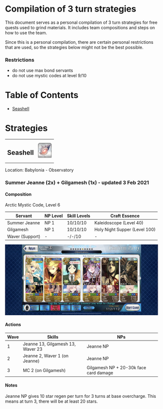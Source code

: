 # Compilation of 3 turn strategies

This document serves as a personal compilation of 3 turn strategies for free quests used to grind materials. It includes team compositions and steps on how to use the team. 

Since this is a personal compilation, there are certain personal restrictions that are used, so the strategies below might not be the best possible.

### Restrictions

- do not use max bond servants
- do not use mystic codes at level 9/10

# Table of Contents

- [Seashell](#seashell)

# Strategies

<a name="seashell">
	<table><tr><td valign="middle"><h2>Seashell</h2></td><td valign="middle"><img src="./icons/Seashell.png" height="50px"/></td></tr></table>
</a>

Location: Babylonia - Observatory

### Summer Jeanne (2x) + Gilgamesh (1x) - updated 3 Feb 2021

#### Composition

Arctic Mystic Code, Level 6

| Servant         | NP Level | Skill Levels | Craft Essence                 |
| --------------- | -------- | ------------ | ----------------------------- |
| Summer Jeanne   | NP 1     | 10/10/10     | Kaleidoscope (Level 40)       |
| Gilgamesh       | NP 1     | 10/10/10     | Holy Night Supper (Level 100) |
| Waver (Support) | -        | -/-/10       | -                             |

<img src="./comps/observatory.jpeg"/>

#### Actions

| Wave | Skills                            | NPs                                    |
| ---- | --------------------------------- | -------------------------------------- |
| 1    | Jeanne 13, Gilgamesh 13, Waver 23 | Jeanne NP                              |
| 2    | Jeanne 2, Waver 1 (on Jeanne)     | Jeanne NP                              |
| 3    | MC 2 (on Gilgamesh)               | Gilgamesh NP + 20-30k face card damage |

#### Notes

Jeanne NP gives 10 star regen per turn for 3 turns at base overcharge. This means at turn 3, there will be at least 20 stars.